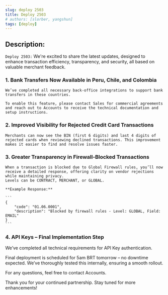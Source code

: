 ```yaml
---
slug: deploy 2503
title: Deploy 2503
# authors: [slorber, yangshun]
tags: [deploy]
---
```


## Description:
<code>Deploy 2503:</code> We're excited to share the latest updates, designed to enhance transaction efficiency, transparency, and security, all based on valuable merchant feedback.

<!-- truncate -->

### 1. Bank Transfers Now Available in Peru, Chile, and Colombia

    We’ve completed all necessary back-office integrations to support bank transfers in these countries.

    To enable this feature, please contact Sales for commercial agreements and reach out to Accounts to receive the technical documentation and setup instructions.

### 2. Improved Visibility for Rejected Credit Card Transactions

    Merchants can now see the BIN (first 6 digits) and last 4 digits of rejected cards when reviewing declined transactions. This improvement makes it easier to find and resolve issues faster.

### 3. Greater Transparency in Firewall-Blocked Transactions

    When a transaction is blocked due to Global Firewall rules, you’ll now receive a detailed response, offering clarity on vendor rejections while maintaining privacy.
    Levels can be CONTRACT, MERCHANT, or GLOBAL.

    **Example Response:**

    ```
    {
        "code": "01.06.0001",
        "description": "Blocked by firewall rules - Level: GLOBAL, Field: EMAIL"
    }
    ```

### 4. API Keys – Final Implementation Step

We’ve completed all technical requirements for API Key authentication.

Final deployment is scheduled for 5am BRT  tomorrow – no downtime expected.
We’ve thoroughly tested this internally, ensuring a smooth rollout.

For any questions, feel free to contact Accounts.

Thank you for your continued partnership. Stay tuned for more enhancements!
